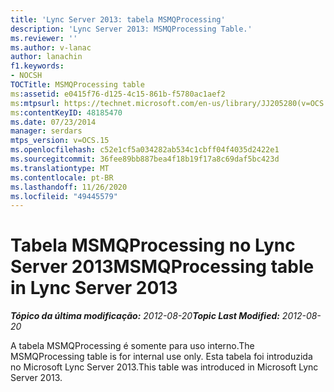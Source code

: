 ```yaml
---
title: 'Lync Server 2013: tabela MSMQProcessing'
description: 'Lync Server 2013: MSMQProcessing Table.'
ms.reviewer: ''
ms.author: v-lanac
author: lanachin
f1.keywords:
- NOCSH
TOCTitle: MSMQProcessing table
ms:assetid: e0415f76-d125-4c15-861b-f5780ac1aef2
ms:mtpsurl: https://technet.microsoft.com/en-us/library/JJ205280(v=OCS.15)
ms:contentKeyID: 48185470
ms.date: 07/23/2014
manager: serdars
mtps_version: v=OCS.15
ms.openlocfilehash: c52e1cf5a034282ab534c1cbff04f4035d2422e1
ms.sourcegitcommit: 36fee89bb887bea4f18b19f17a8c69daf5bc423d
ms.translationtype: MT
ms.contentlocale: pt-BR
ms.lasthandoff: 11/26/2020
ms.locfileid: "49445579"
---
```

# <a name="msmqprocessing-table-in-lync-server-2013"></a><span data-ttu-id="6d766-103">Tabela MSMQProcessing no Lync Server 2013</span><span class="sxs-lookup"><span data-stu-id="6d766-103">MSMQProcessing table in Lync Server 2013</span></span>

<div data-xmlns="http://www.w3.org/1999/xhtml">

<div class="topic" data-xmlns="http://www.w3.org/1999/xhtml" data-msxsl="urn:schemas-microsoft-com:xslt" data-cs="https://msdn.microsoft.com/">

<div data-asp="https://msdn2.microsoft.com/asp">



</div>

<div id="mainSection">

<div id="mainBody"><span data-ttu-id="6d766-104">

<span> </span></span><span class="sxs-lookup"><span data-stu-id="6d766-104">

<span> </span></span></span>

<span data-ttu-id="6d766-105">_**Tópico da última modificação:** 2012-08-20_</span><span class="sxs-lookup"><span data-stu-id="6d766-105">_**Topic Last Modified:** 2012-08-20_</span></span>

<span data-ttu-id="6d766-106">A tabela MSMQProcessing é somente para uso interno.</span><span class="sxs-lookup"><span data-stu-id="6d766-106">The MSMQProcessing table is for internal use only.</span></span> <span data-ttu-id="6d766-107">Esta tabela foi introduzida no Microsoft Lync Server 2013.</span><span class="sxs-lookup"><span data-stu-id="6d766-107">This table was introduced in Microsoft Lync Server 2013.</span></span>

<span data-ttu-id="6d766-108"></div>

<span> </span>

</div>

</div>

</span><span class="sxs-lookup"><span data-stu-id="6d766-108"></div>

<span> </span>

</div>

</div>

</span></span></div>


